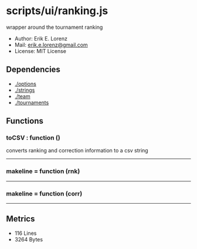 # scripts/ui/ranking.js


wrapper around the tournament ranking
* Author: Erik E. Lorenz 
* Mail: <erik.e.lorenz@gmail.com>
* License: MIT License


## Dependencies

* <a href="./options.html">./options</a>
* <a href="./strings.html">./strings</a>
* <a href="./team.html">./team</a>
* <a href="./tournaments.html">./tournaments</a>

## Functions

###     toCSV : function ()
converts ranking and correction information to a csv string

---


###         makeline = function (rnk)

---

###           makeline = function (corr)

---

## Metrics

* 116 Lines
* 3264 Bytes

